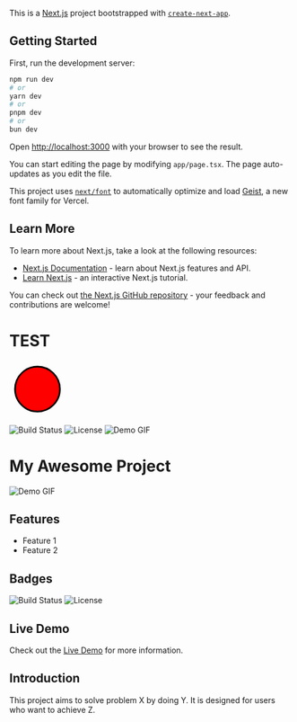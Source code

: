 This is a [Next.js](https://nextjs.org) project bootstrapped with [`create-next-app`](https://nextjs.org/docs/app/api-reference/cli/create-next-app).

## Getting Started

First, run the development server:

```bash
npm run dev
# or
yarn dev
# or
pnpm dev
# or
bun dev
```

Open [http://localhost:3000](http://localhost:3000) with your browser to see the result.

You can start editing the page by modifying `app/page.tsx`. The page auto-updates as you edit the file.

This project uses [`next/font`](https://nextjs.org/docs/app/building-your-application/optimizing/fonts) to automatically optimize and load [Geist](https://vercel.com/font), a new font family for Vercel.

## Learn More

To learn more about Next.js, take a look at the following resources:

- [Next.js Documentation](https://nextjs.org/docs) - learn about Next.js features and API.
- [Learn Next.js](https://nextjs.org/learn) - an interactive Next.js tutorial.

You can check out [the Next.js GitHub repository](https://github.com/vercel/next.js) - your feedback and contributions are welcome!

# TEST
<svg width="100" height="100">
  <circle cx="50" cy="50" r="40" stroke="black" stroke-width="3" fill="red">
    <animate attributeName="r" from="40" to="10" dur="0.5s" begin="mouseover" repeatCount="1" />
    <animate attributeName="r" from="10" to="40" dur="0.5s" begin="mouseout" repeatCount="1" />
  </circle>
</svg>

![Build Status](https://img.shields.io/badge/build-passing-brightgreen)
![License](https://img.shields.io/badge/license-MIT-blue)
![Demo GIF](https://example.com/demo.gif)


# My Awesome Project

![Demo GIF](https://example.com/demo.gif)

## Features
- Feature 1
- Feature 2

## Badges
![Build Status](https://img.shields.io/badge/build-passing-brightgreen)
![License](https://img.shields.io/badge/license-MIT-blue)

## Live Demo
Check out the [Live Demo](https://yourusername.github.io/yourproject/) for more information.

## Introduction
This project aims to solve problem X by doing Y. It is designed for users who want to achieve Z.

